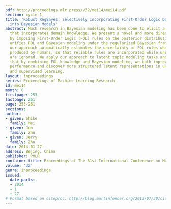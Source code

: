 ```yaml
---
pdf: http://proceedings.mlr.press/v32/mei14/mei14.pdf
section: cycle-1
title: 'Robust RegBayes: Selectively Incorporating First-Order Logic Domain Knowledge
  into Bayesian Models'
abstract: Much research in Bayesian modeling has been done to elicit a prior distribution
  that incorporates domain knowledge. We present a novel and more direct approach
  by imposing First-Order Logic (FOL) rules on the posterior distribution. Our approach
  unifies FOL and Bayesian modeling under the regularized Bayesian framework. In addition,
  our approach automatically estimates the uncertainty of FOL rules when they are
  produced by humans, so that reliable rules are incorporated while unreliable ones
  are ignored. We apply our approach to latent topic modeling tasks and demonstrate
  that by combining FOL knowledge and Bayesian modeling, we both improve the task
  performance and discover more structured latent representations in unsupervised
  and supervised learning.
layout: inproceedings
series: Proceedings of Machine Learning Research
id: mei14
month: 0
firstpage: 253
lastpage: 261
page: 253-261
sections: 
author:
- given: Shike
  family: Mei
- given: Jun
  family: Zhu
- given: Jerry
  family: Zhu
date: 2014-01-27
address: Bejing, China
publisher: PMLR
container-title: Proceedings of The 31st International Conference on Machine Learning
volume: '32'
genre: inproceedings
issued:
  date-parts:
  - 2014
  - 1
  - 27
# Format based on citeproc: http://blog.martinfenner.org/2013/07/30/citeproc-yaml-for-bibliographies/
---
```

